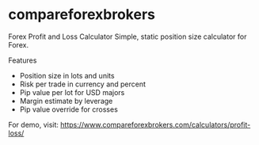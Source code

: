# compareforexbrokers
Forex Profit and Loss Calculator
Simple, static position size calculator for Forex. 

Features
- Position size in lots and units
- Risk per trade in currency and percent
- Pip value per lot for USD majors
- Margin estimate by leverage
- Pip value override for crosses

For demo, visit:
https://www.compareforexbrokers.com/calculators/profit-loss/
